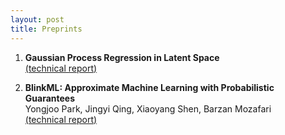 ```yaml
---
layout: post
title: Preprints
---
```


1. **Gaussian Process Regression in Latent Space**  
   [(technical report)](/resources/latentgpr_report.pdf)

1. **BlinkML: Approximate Machine Learning with Probabilistic Guarantees**  
   Yongjoo Park, Jingyi Qing, Xiaoyang Shen, Barzan Mozafari    
   [(technical report)](/resources/blinkml_report.pdf)

